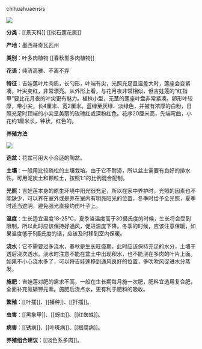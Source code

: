 chihuahuaensis

![](https://pic1.zhimg.com/v2-8ef5cfa3bb804ddb445a9a785c6f191c_r.jpg)

**分类**：[[景天科]] [[拟石莲花属]]

**产地**：墨西哥奇瓦瓦州

**类别**：叶多肉植物 [[春秋型多肉植物]]

**花语**：纯洁高雅、不离不弃

**特征**：吉娃莲叶片肉质，长勺形，叶端有尖，光照充足且温差大时，莲座会变紧凑，叶尖变红，非常漂亮。从外形上看，与花月夜非常相似，但吉娃莲的“红指甲”要比花月夜的叶尖更有魅力。植株小型，无茎的莲座叶盘非常紧凑。卵形叶较厚，带小尖，长4厘米、宽2厘米。蓝绿至灰绿、淡绿色，并被有浓厚的白粉，日照充足时顶端的小尖呈美丽的玫瑰红或深粉红色。花序20厘米高，先端弯曲，小花约1厘米长，钟状，红色的。

**养殖方法**

![](https://pic4.zhimg.com/v2-c9246e0a0ee6eee78bae4e4322bc1dab_r.jpg)

**选盆**：花盆可用大小合适的陶盆。

**土壤**：一般用比较疏松的土壤栽培。由于它不耐涝，所以盆土需要有良好的排水性。可用泥炭土和颗粒土，按照1:1的比例混合配制。

**光照**：吉娃莲本身的原生环境中阳光很充足，所以在家中养护时，光照的因素也不能缺少，可以养在室外或是养在室内有明亮阳光的位置，冬季时给予全光照，夏季时适当遮阴，避免强光直接灼伤叶子上。

**温度**：生长适宜温度18-25℃，夏季当温度高于30摄氏度的时候，生长将会受到限制，所以此时应该保持好通风，促进温度下降。冬季的时候，应该注意保暖，如果温度低于5摄氏度的话，应该及时移到室内保暖。

**浇水**：它不需要过多浇水，春秋是生长旺盛期，此时应该保持充足的水分，土壤干透后浇次透水。浇水时注意不能在盆土中出现积水，也不能浇在多肉的叶片上面。如果不小心浇水多了，可以将吉娃莲移到通风良好的位置，多吹吹风促进水分蒸发。

**施肥**：吉娃莲对肥的需求不高，一般在生长期每月施一次肥，肥料宜选用复合肥，全面补充氮磷钾元素。施肥后浇点水，更有利于肥料的吸收。

**繁殖**：[[叶插]]、[[播种]]、[[扦插]]。

**虫害**：[[黑象甲]]、[[蚜虫]]、[[红蜘蛛]]。

**病害**：[[锈病]]、[[叶斑病]]、[[根腐病]]。

**养殖组合建议**：[[淡色系多肉]]。